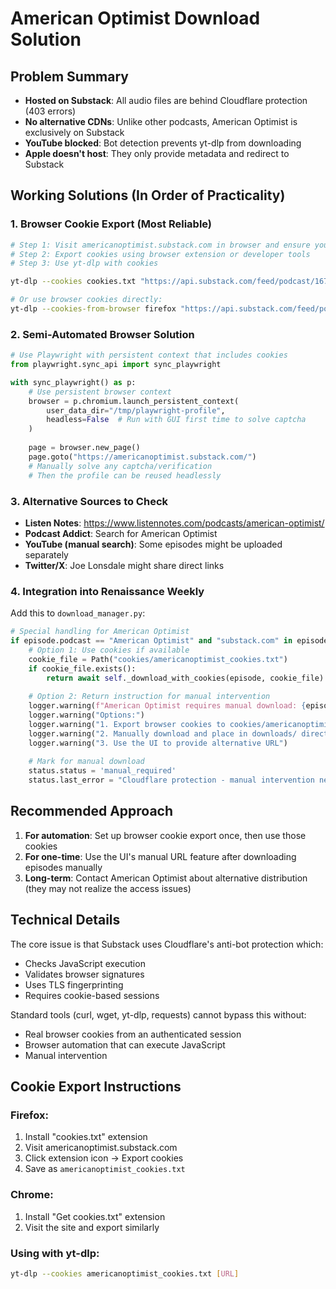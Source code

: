 # American Optimist Download Solution

## Problem Summary
- **Hosted on Substack**: All audio files are behind Cloudflare protection (403 errors)
- **No alternative CDNs**: Unlike other podcasts, American Optimist is exclusively on Substack
- **YouTube blocked**: Bot detection prevents yt-dlp from downloading
- **Apple doesn't host**: They only provide metadata and redirect to Substack

## Working Solutions (In Order of Practicality)

### 1. Browser Cookie Export (Most Reliable)
```bash
# Step 1: Visit americanoptimist.substack.com in browser and ensure you can play episodes
# Step 2: Export cookies using browser extension or developer tools
# Step 3: Use yt-dlp with cookies

yt-dlp --cookies cookies.txt "https://api.substack.com/feed/podcast/167438211/c0bcea42c2f887030be97d4c8d58c088.mp3"

# Or use browser cookies directly:
yt-dlp --cookies-from-browser firefox "https://api.substack.com/feed/podcast/167438211/c0bcea42c2f887030be97d4c8d58c088.mp3"
```

### 2. Semi-Automated Browser Solution
```python
# Use Playwright with persistent context that includes cookies
from playwright.sync_api import sync_playwright

with sync_playwright() as p:
    # Use persistent browser context
    browser = p.chromium.launch_persistent_context(
        user_data_dir="/tmp/playwright-profile",
        headless=False  # Run with GUI first time to solve captcha
    )
    
    page = browser.new_page()
    page.goto("https://americanoptimist.substack.com/")
    # Manually solve any captcha/verification
    # Then the profile can be reused headlessly
```

### 3. Alternative Sources to Check
- **Listen Notes**: https://www.listennotes.com/podcasts/american-optimist/
- **Podcast Addict**: Search for American Optimist
- **YouTube (manual search)**: Some episodes might be uploaded separately
- **Twitter/X**: Joe Lonsdale might share direct links

### 4. Integration into Renaissance Weekly

Add this to `download_manager.py`:

```python
# Special handling for American Optimist
if episode.podcast == "American Optimist" and "substack.com" in episode.audio_url:
    # Option 1: Use cookies if available
    cookie_file = Path("cookies/americanoptimist_cookies.txt")
    if cookie_file.exists():
        return await self._download_with_cookies(episode, cookie_file)
    
    # Option 2: Return instruction for manual intervention
    logger.warning(f"American Optimist requires manual download: {episode.title}")
    logger.warning("Options:")
    logger.warning("1. Export browser cookies to cookies/americanoptimist_cookies.txt")
    logger.warning("2. Manually download and place in downloads/ directory")
    logger.warning("3. Use the UI to provide alternative URL")
    
    # Mark for manual download
    status.status = 'manual_required'
    status.last_error = "Cloudflare protection - manual intervention needed"
```

## Recommended Approach

1. **For automation**: Set up browser cookie export once, then use those cookies
2. **For one-time**: Use the UI's manual URL feature after downloading episodes manually
3. **Long-term**: Contact American Optimist about alternative distribution (they may not realize the access issues)

## Technical Details

The core issue is that Substack uses Cloudflare's anti-bot protection which:
- Checks JavaScript execution
- Validates browser signatures
- Uses TLS fingerprinting
- Requires cookie-based sessions

Standard tools (curl, wget, yt-dlp, requests) cannot bypass this without:
- Real browser cookies from an authenticated session
- Browser automation that can execute JavaScript
- Manual intervention

## Cookie Export Instructions

### Firefox:
1. Install "cookies.txt" extension
2. Visit americanoptimist.substack.com
3. Click extension icon → Export cookies
4. Save as `americanoptimist_cookies.txt`

### Chrome:
1. Install "Get cookies.txt" extension
2. Visit the site and export similarly

### Using with yt-dlp:
```bash
yt-dlp --cookies americanoptimist_cookies.txt [URL]
```